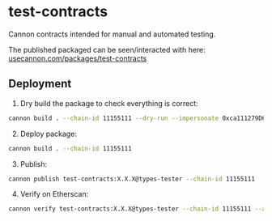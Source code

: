 # test-contracts

Cannon contracts intended for manual and automated testing.

The published packaged can be seen/interacted with here: [usecannon.com/packages/test-contracts](https://usecannon.com/packages/test-contracts)

## Deployment

1. Dry build the package to check everything is correct:
  ```sh
  cannon build . --chain-id 11155111 --dry-run --impersonate 0xca111279D6aeEc39849ed5CD2bA3045381643422
  ```
2. Deploy package:
  ```sh
  cannon build . --chain-id 11155111
  ```
3. Publish:
  ```sh
  cannon publish test-contracts:X.X.X@types-tester --chain-id 11155111
  ```
4. Verify on Etherscan:
  ```sh
  cannon verify test-contracts:X.X.X@types-tester --chain-id 11155111 --api-key NB....
  ```
